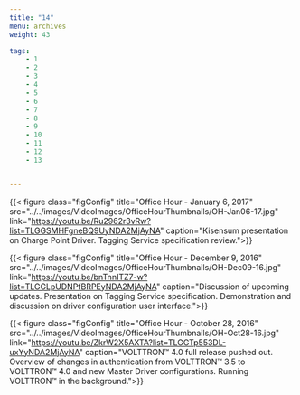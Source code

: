 ```yaml
---
title: "14"
menu: archives
weight: 43

tags: 
    - 1
    - 2
    - 3
    - 4
    - 5
    - 6
    - 7
    - 8
    - 9
    - 10
    - 11
    - 12
    - 13


---
```



{{< figure class="figConfig" title="Office Hour - January 6, 2017" src="../../images/VideoImages/OfficeHourThumbnails/OH-Jan06-17.jpg" link="https://youtu.be/Ru2962r3vRw?list=TLGGSMHFgneBQ9UyNDA2MjAyNA" caption="Kisensum presentation on Charge Point Driver. Tagging Service specification review.">}}

{{< figure class="figConfig" title="Office Hour - December 9, 2016" src="../../images/VideoImages/OfficeHourThumbnails/OH-Dec09-16.jpg" link="https://youtu.be/bnTnnITZ7-w?list=TLGGLpUDNPfBRPEyNDA2MjAyNA" caption="Discussion of upcoming updates. Presentation on Tagging Service specification. Demonstration and discussion on driver configuration user interface.">}}

{{< figure class="figConfig" title="Office Hour - October 28, 2016" src="../../images/VideoImages/OfficeHourThumbnails/OH-Oct28-16.jpg" link="https://youtu.be/ZkrW2X5AXTA?list=TLGGTp553DL-uxYyNDA2MjAyNA" caption="VOLTTRON™ 4.0 full release pushed out. Overview of changes in authentication from VOLTTRON™ 3.5 to VOLTTRON™ 4.0 and new Master Driver configurations. Running VOLTTRON™ in the background.">}}

